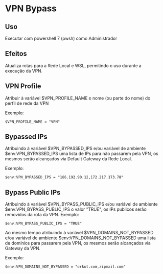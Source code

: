 # VPN Bypass

## Uso

Executar com powershell 7 (pwsh) como Administrador

## Efeitos

Atualiza rotas para a Rede Local e WSL, permitindo o uso durante a execução da VPN.

## VPN Profile 

Atribuir à variável $VPN_PROFILE_NAME o nome (ou parte do nome) do perfil de rede da VPN

Exemplo: 
```pwsh
$VPN_PROFILE_NAME = "VPN"
```

## Bypassed IPs

Atribuindo à variável $VPN_BYPASSED_IPS e/ou variável de ambiente $env:VPN_BYPASSED_IPS uma lista de IPs para não passarem pela VPN, os mesmos serão alcançados via Default Gateway da Rede Local.

Exemplo: 
```pwsh
$env:VPN_BYPASSED_IPS = "186.192.90.12,172.217.173.78"
```

## Bypass Public IPs

Atribuindo à variável $VPN_BYPASS_PUBLIC_IPS e/ou variável de ambiente $env:VPN_BYPASS_PUBLIC_IPS o valor "TRUE", os IPs publicos serão removidos da rota da VPN.
Exemplo: 
```pwsh
$env:VPN_BYPASS_PUBLIC_IPS = "TRUE"
```

Ao mesmo tempo atribuindo à variável $VPN_DOMAINS_NOT_BYPASSED e/ou variável de ambiente $env:VPN_DOMAINS_NOT_BYPASSED uma lista de domínios para passarem pela VPN, os mesmos serão alcançados via Gateway da VPN.

Exemplo: 
```pwsh
$env:VPN_DOMAINS_NOT_BYPASSED = "orkut.com,zipmail.com"
```
